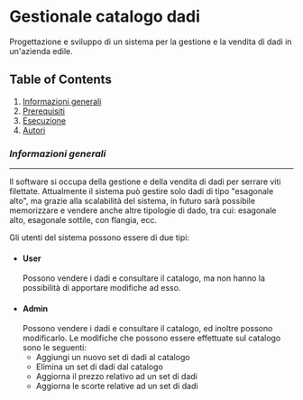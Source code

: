 # Gestionale catalogo dadi
Progettazione e sviluppo di un sistema per la gestione e la vendita di dadi in un'azienda edile.

## Table of Contents
1. [Informazioni generali](#info)
2. [Prerequisiti](#requisiti)
3. [Esecuzione](#esecuzione)
4. [Autori](#autori)

### *Informazioni generali*
***
Il software si occupa della gestione e della vendita di dadi per serrare viti filettate.
Attualmente il sistema può gestire solo dadi di tipo "esagonale alto", ma grazie alla scalabilità del sistema, in futuro sarà possibile memorizzare e vendere anche altre tipologie di dado, tra cui: esagonale alto, esagonale sottile, con flangia, ecc.

Gli utenti del sistema possono essere di due tipi:
* #### User
  Possono vendere i dadi e consultare il catalogo, ma non hanno la possibilità di apportare modifiche ad esso.
* #### Admin
  Possono vendere i dadi e consultare il catalogo, ed inoltre possono modificarlo. Le modifiche che possono essere effettuate sul catalogo sono le seguenti:
  * Aggiungi un nuovo set di dadi al catalogo
  * Elimina un set di dadi dal catalogo
  * Aggiorna il prezzo relativo ad un set di dadi
  * Aggiorna le scorte relative ad un set di dadi



